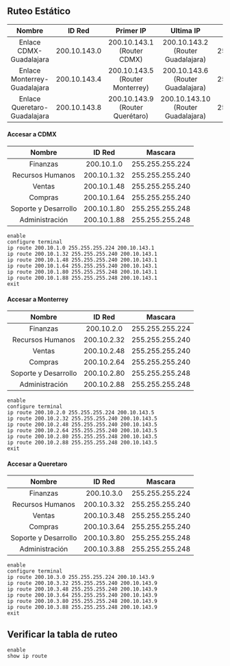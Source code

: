 ## Ruteo Estático
|            Nombre            |    ID Red    |             Primer IP              |               Ultima IP               |     Mascara     |
| :--------------------------: | :----------: | :--------------------------------: | :-----------------------------------: | :-------------: |
|   Enlace CDMX-Guadalajara    | 200.10.143.0 |   200.10.143.1<br>(Router CDMX)    | 200.10.143.2<br>(Router Guadalajara)  | 255.255.255.252 |
| Enlace Monterrey-Guadalajara | 200.10.143.4 | 200.10.143.5<br>(Router Monterrey) | 200.10.143.6<br>(Router Guadalajara)  | 255.255.255.252 |
| Enlace Queretaro-Guadalajara | 200.10.143.8 | 200.10.143.9<br>(Router Querétaro) | 200.10.143.10<br>(Router Guadalajara) | 255.255.255.252 |
#### Accesar a CDMX
|        Nombre        |   ID Red    |     Mascara     |
| :------------------: | :---------: | :-------------: |
|       Finanzas       | 200.10.1.0  | 255.255.255.224 |
|   Recursos Humanos   | 200.10.1.32 | 255.255.255.240 |
|        Ventas        | 200.10.1.48 | 255.255.255.240 |
|       Compras        | 200.10.1.64 | 255.255.255.240 |
| Soporte y Desarrollo | 200.10.1.80 | 255.255.255.248 |
|    Administración    | 200.10.1.88 | 255.255.255.248 |

```
enable
configure terminal
ip route 200.10.1.0 255.255.255.224 200.10.143.1
ip route 200.10.1.32 255.255.255.240 200.10.143.1
ip route 200.10.1.48 255.255.255.240 200.10.143.1
ip route 200.10.1.64 255.255.255.240 200.10.143.1
ip route 200.10.1.80 255.255.255.248 200.10.143.1
ip route 200.10.1.88 255.255.255.248 200.10.143.1
exit
```
#### Accesar a Monterrey
|        Nombre        |   ID Red    |     Mascara     |
| :------------------: | :---------: | :-------------: |
|       Finanzas       | 200.10.2.0  | 255.255.255.224 |
|   Recursos Humanos   | 200.10.2.32 | 255.255.255.240 |
|        Ventas        | 200.10.2.48 | 255.255.255.240 |
|       Compras        | 200.10.2.64 | 255.255.255.240 |
| Soporte y Desarrollo | 200.10.2.80 | 255.255.255.248 |
|    Administración    | 200.10.2.88 | 255.255.255.248 |

```
enable
configure terminal
ip route 200.10.2.0 255.255.255.224 200.10.143.5
ip route 200.10.2.32 255.255.255.240 200.10.143.5
ip route 200.10.2.48 255.255.255.240 200.10.143.5
ip route 200.10.2.64 255.255.255.240 200.10.143.5
ip route 200.10.2.80 255.255.255.248 200.10.143.5
ip route 200.10.2.88 255.255.255.248 200.10.143.5
exit
```
#### Accesar a Queretaro
|        Nombre        |   ID Red    |     Mascara     |
| :------------------: | :---------: | :-------------: |
|       Finanzas       | 200.10.3.0  | 255.255.255.224 |
|   Recursos Humanos   | 200.10.3.32 | 255.255.255.240 |
|        Ventas        | 200.10.3.48 | 255.255.255.240 |
|       Compras        | 200.10.3.64 | 255.255.255.240 |
| Soporte y Desarrollo | 200.10.3.80 | 255.255.255.248 |
|    Administración    | 200.10.3.88 | 255.255.255.248 |

```
enable
configure terminal
ip route 200.10.3.0 255.255.255.224 200.10.143.9
ip route 200.10.3.32 255.255.255.240 200.10.143.9
ip route 200.10.3.48 255.255.255.240 200.10.143.9
ip route 200.10.3.64 255.255.255.240 200.10.143.9
ip route 200.10.3.80 255.255.255.248 200.10.143.9
ip route 200.10.3.88 255.255.255.248 200.10.143.9
exit
```
## Verificar la tabla de ruteo

```
enable
show ip route
```